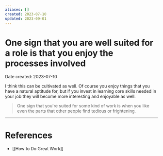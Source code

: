 ```yaml
---
aliases: []
created: 2023-07-10
updated: 2023-09-01
---
```


# One sign that you are well suited for a role is that you enjoy the processes involved
Date created: 2023-07-10

I think this can be cultivated as well. Of course you enjoy things that you have a natural aptitude for, but if you invest in learning core skills needed in your job they will become more interesting and enjoyable as well.

> One sign that you're suited for some kind of work is when you like even the parts that other people find tedious or frightening.

---
# References
* [[How to Do Great Work]]